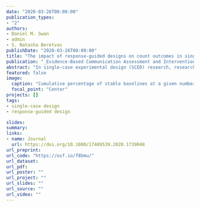 ```yaml
---
date: "2020-03-26T00:00:00"
publication_types:
- "2"
authors:
- Daniel M. Swan
- admin
- S. Natasha Beretvas
publishDate: "2020-03-26T00:00:00"
title: "The impact of response-guided designs on count outcomes in single-case experimental design baselines"
publication: "_Evidence-Based Communication Assessment and Intervention_, forthcoming"
abstract: "In single-case experimental design (SCED) research, researchers often choose when to start treatment based on whether the baseline data collected so far are stable, using what is called a response-guided design. There is evidence that response-guided designs are common, and researchers have described a variety of criteria for assessing stability. With many of these criteria, making judgments about stability could yield data with limited variability, which may have consequences for statistical inference and effect size estimates. However, little research has examined the impact of response-guided design on the resulting data. Drawing on both applied and methodological research, we describe several algorithms as models for response-guided design. We use simulation methods to assess how using a response-guided design impacts the baseline data pattern. The simulations generate baseline data in the form of frequency counts, a common type of outcome in SCEDs. Most of the response-guided algorithms we identified lead to baselines with approximately unbiased mean levels, but nearly all of them lead to underestimates in the baseline variance. We discuss implications for the use of response-guided designs in practice and for the plausibility of specific algorithms as representations of actual research practice."
featured: false
image: 
  caption: "Cumulative percentage of stable baselines at a given number of observations for the independent Poisson case, up to 20 observations"
  focal_point: "Center"
projects: []
tags: 
- single-case design
- response-guided design

slides: 
summary: 
links:
- name: Journal
  url: https://doi.org/10.1080/17489539.2020.1739048
url_preprint: 
url_code: "https://osf.io/f8bmu/"
url_dataset: 
url_pdf: 
url_poster: ""
url_project: ""
url_slides: ""
url_source: ""
url_video: ""
---
```

